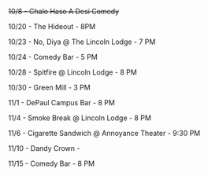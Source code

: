 ~~10/8 - Chalo Haso A Desi Comedy~~

10/20 - The Hideout - 8PM

10/23 - No, Diya @ The Lincoln Lodge - 7 PM

10/24 - Comedy Bar - 5 PM

10/28 - Spitfire @ Lincoln Lodge - 8 PM

10/30 - Green Mill - 3 PM

11/1 - DePaul Campus Bar - 8 PM

11/4 - Smoke Break @ Lincoln Lodge - 8 PM

11/6 - Cigarette Sandwich @ Annoyance Theater - 9:30 PM

11/10 - Dandy Crown - 

11/15 - Comedy Bar - 8 PM

